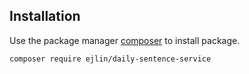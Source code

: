## Installation

Use the package manager [composer](https://getcomposer.org) to install package.

```bash
composer require ejlin/daily-sentence-service
```

